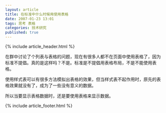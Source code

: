 ```yaml
---
layout: article
title: 在标准中什么时候用使用表格
date: 2007-01-23 13:01
tags: 思考 表格
categories: 技术研究
published: true
---
```


{% include  article_header.html %}

在群中讨论了个列表与表格的问题，现在有很多人都不在页面中使用表格了，因为标准不提倡。真的是这样吗？不是。标准是不提倡用表格布局，不是不能使用表格。

使用样式表可以有很多方法模拟出表格的效果，但当样式表不起作用时，原先的表格效果就没有了，成为了一些没有意义的数据。

所以当要显示表格数据时，还是要使用表格来显示数据。

{% include article_footer.html %}
